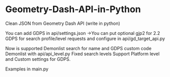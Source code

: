 # Geometry-Dash-API-in-Python
Clean JSON from Geometry Dash API (write in python)

You can add GDPS in api/settings.json
 ->You can put optional gjp2 for 2.2 GDPS for search profile/level requests and configure in api/gd_target_api.py

Now is supported Demonlist search for name and GDPS custom code Demonlist with api/api_level.py
Fixed search levels
Support Platform level and Custom settings for GDPS.

Examples in main.py
